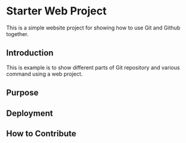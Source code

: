 # Starter Web Project
  
  This is a simple website project for showing how to use Git and Github together.
  
## Introduction
   This is example is to show different parts of Git repository and various command using a web project.

## Purpose

## Deployment

## How to Contribute